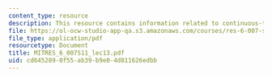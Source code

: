 ```yaml
---
content_type: resource
description: This resource contains information related to continuous-time modulation.
file: https://ol-ocw-studio-app-qa.s3.amazonaws.com/courses/res-6-007-signals-and-systems-spring-2011/cd6452890f55ab39b9e04d811626edbb_MITRES_6_007S11_lec13.pdf
file_type: application/pdf
resourcetype: Document
title: MITRES_6_007S11_lec13.pdf
uid: cd645289-0f55-ab39-b9e0-4d811626edbb
---
```

